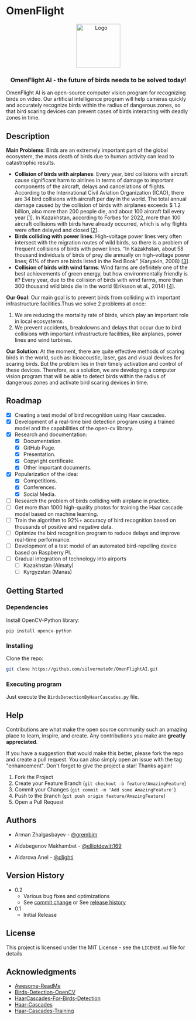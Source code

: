 # OmenFlight 
<div align="center">
   <img src="https://sun9-west.userapi.com/sun9-13/s/v1/ig2/AQK9TKQ2ldo2BUNW-Sp_ve1xWk-dAHddHVV4msr1e0tqBDPKSjt5L4MzP-l8sv-PUXDvYNEG9gfNB3YJZXWrX8YX.jpg?size=900x900&quality=95&type=album" alt="Logo" width="120" height="120">
   <h3 align="center">OmenFlight AI - the future of birds needs to be solved today!</h3>
</div>
OmenFlight AI is an open-source computer vision program for recognizing birds on video. Our artificial intelligence program will help cameras quickly and accurately recognize birds within the radius of dangerous zones, so that bird scaring devices can prevent cases of birds interacting with deadly zones in time. 

## Description
<b>Main Problems</b>: Birds are an extremely important part of the global ecosystem, the mass death of birds due to human activity can lead to catastrophic results.
* <b>Collision of birds with airplanes</b>: Every year, bird collisions with aircraft cause significant harm to airlines in terms of damage to important components of the aircraft, delays and cancellations of flights. According to the International Civil Aviation Organization (ICAO), there are 34 bird collisions with aircraft per day in the world. The total annual damage caused by the collision of birds with airplanes exceeds $ 1.2 billion, also more than 200 people die, and about 100 aircraft fail every year [<a href="https://www.inventiva.co.in/trends/what-are-bird-strikes-3-potential-risks-to-the-aviation-industry-how-do-pilots-and-airports-tackle-them/">1</a>]. In Kazakhstan, according to Forbes for 2022, more than 100 aircraft collisions with birds have already occurred, which is why flights were often delayed and closed [<a href="https://forbes.kz/process/100_straykov_za_god_pochemu_v_kazahstanskie_samoletyi_vse_chasche_popadayut_ptitsyi/">2</a>].
* <b>Birds colliding with power lines</b>: High-voltage power lines very often intersect with the migration routes of wild birds, so there is a problem of frequent collisions of birds with power lines. “In Kazakhstan, about 58 thousand individuals of birds of prey die annually on high–voltage power lines; 61% of them are birds listed in the Red Book” (Karyakin, 2008) [<a href="https://www.acbk.kz/article/default/view?id=359">3</a>]. 
* <b>Collision of birds with wind farms</b>: Wind farms are definitely one of the best achievements of green energy, but how environmentally friendly is it? Every year, due to the collision of birds with wind farms, more than 300 thousand wild birds die in the world (Eriksson et al., 2014) [<a href="https://abcbirds.org/blog21/wind-turbine-mortality/">4</a>].

<b>Our Goal</b>:
Our main goal is to prevent birds from colliding with important infrastructure facilities.Thus we solve 2 problems at once:
1) We are reducing the mortality rate of birds, which play an important role in local ecosystems.
2) We prevent accidents, breakdowns and delays that occur due to bird collisions with important infrastructure facilities, like airplanes, power lines and wind turbines.

<b>Our Solution</b>:
At the moment, there are quite effective methods of scaring birds in the world, such as: bioacoustic, laser, gas and visual devices for scaring birds. But the problem lies in their timely activation and control of these devices. 
Therefore, as a solution, we are developing a computer vision program that will be able to detect birds within the radius of dangerous zones and activate bird scaring devices in time.

## Roadmap

- [x] Creating a test model of bird recognition using Haar cascades.
- [x] Development of a real-time bird detection program using a trained model and the capabilities of the open-cv library.
- [x] Research and documentation:
    - [x] Documentation.
    - [x] GitHub Page.
    - [x] Presentation.
    - [x] Copyright certificate.
    - [x] Other important documents.
- [x] Popularization of the idea:
    - [x] Competitions.
    - [x] Conferences.
    - [x] Social Media.
- [ ] Research the problem of birds colliding with airplane in practice.
- [ ] Get more than 1000 high-quality photos for training the Haar cascade model based on machine learning.
- [ ] Train the algorithm to 92%+ accuracy of bird recognition based on thousands of positive and negative data.
- [ ] Optimize the bird recognition program to reduce delays and improve real-time performance.
- [ ] Development of a test model of an automated bird-repelling device based on Raspberry PI.
- [ ] Gradual integration of technology into airports
    - [ ] Kazakhstan (Almaty)
    - [ ] Kyrgyzstan (Manas)

## Getting Started

### Dependencies

Install OpenCV-Python library:
   ```
   pip install opencv-python
   ```

### Installing

Clone the repo:
   ```sh
   git clone https://github.com/silvermete0r/OmenFlightAI.git
   ```

### Executing program

Just execute the `BirdsDetectionByHaarCascades.py` file.

## Help

Contributions are what make the open source community such an amazing place to learn, inspire, and create. Any contributions you make are **greatly appreciated**.

If you have a suggestion that would make this better, please fork the repo and create a pull request. You can also simply open an issue with the tag "enhancement".
Don't forget to give the project a star! Thanks again!

1. Fork the Project
2. Create your Feature Branch (`git checkout -b feature/AmazingFeature`)
3. Commit your Changes (`git commit -m 'Add some AmazingFeature'`)
4. Push to the Branch (`git push origin feature/AmazingFeature`)
5. Open a Pull Request

## Authors

* Arman Zhalgasbayev - 
[@grembim](https://www.instagram.com/grembim)

* Aldabegenov Makhambet - 
[@elliotdewitt169](https://www.instagram.com/elliotdewitt169)

* Aidarova Anel - 
[@dlighti](https://www.instagram.com/dlighti)

## Version History

* 0.2
    * Various bug fixes and optimizations
    * See [commit change]() or See [release history]()
* 0.1
    * Initial Release

## License

This project is licensed under the MIT License - see the `LICENSE.md` file for details

## Acknowledgments

* [Awesome-ReadMe](https://github.com/matiassingers/awesome-readme)
* [Birds-Detection-OpenCV](https://github.com/yenusu/OpenCV-Birds-Detection-Algorithm)
* [HaarCascades-For-Birds-Detection](https://github.com/Souravjyoti/Bird_detection)
* [Haar-Cascades](https://docs.opencv.org/3.4/db/d28/tutorial_cascade_classifier.html)
* [Haar-Cascades-Training](https://github.com/mrnugget/opencv-haar-classifier-training)


